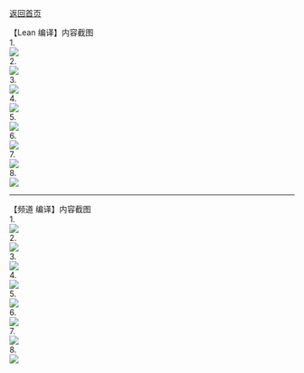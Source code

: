 [返回首页](https://opisthebest.github.io/OP-is-the-best/)                  

【Lean 编译】内容截图                          
1.       
![](https://pic.downk.cc/item/5f239ee414195aa594792c8a.png)             
2.           
![](https://pic.downk.cc/item/5f0e7a9214195aa5941c6932.png)             
3.               
![](https://pic.downk.cc/item/5f0e7aa014195aa5941c707e.png)                 
4.               
![](https://pic.downk.cc/item/5f239ef514195aa5947931a7.png)              
5.                
![](https://pic.downk.cc/item/5f239f0414195aa5947936bd.png)         
6.            
![](https://pic.downk.cc/item/5f0e7aca14195aa5941c82e1.png)               
7.          
![](https://pic.downk.cc/item/5f0e7ad814195aa5941c8719.png)             
8.            
![](https://pic.downk.cc/item/5f0e7ae414195aa5941c8b65.png)                  

--------------------------------------------------------------------------
【频道 编译】内容截图            
1.       
![](https://pic.downk.cc/item/5f05506314195aa594ee865a.png)             
2.             
![](https://pic.downk.cc/item/5f05507114195aa594ee8c2c.png)               
3.             
![](https://pic.downk.cc/item/5f05507f14195aa594ee924e.png)                   
4.                  
![](https://pic.downk.cc/item/5f05508c14195aa594ee9a9b.png)                 
5.                  
![](https://pic.downk.cc/item/5f05509e14195aa594eea4a3.png)             
6.                 
![](https://pic.downk.cc/item/5f0550ab14195aa594eeaa4c.png)                
7.               
![](https://pic.downk.cc/item/5f0550b914195aa594eeb0db.png)                
8.               
![](https://pic.downk.cc/item/5f0550c514195aa594eeb5ad.png)               











